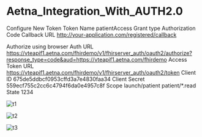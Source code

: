 # Aetna_Integration_With_AUTH2.0

Configure New Token
Token Name
patientAccess
Grant type
Authorization Code
Callback URL
http://your-application.com/registered/callback


Authorize using browser
Auth URL
https://vteapif1.aetna.com/fhirdemo/v1/fhirserver_auth/oauth2/authorize?response_type=code&aud=https://vteapif1.aetna.com/fhirdemo
Access Token URL
https://vteapif1.aetna.com/fhirdemo/v1/fhirserver_auth/oauth2/token
Client ID
675de5ddbcf0953cffd3a7e4830faa34
Client Secret
559ecf755c2cc6c4794f6da0e4957c8f
Scope
launch/patient patient/*.read
State
1234

![t1](https://github.com/user-attachments/assets/0535e16e-6f74-4c03-b15b-1c442263370e)

![t2](https://github.com/user-attachments/assets/38a8ec8f-6b46-430f-a521-0015084930e9)


![t3](https://github.com/user-attachments/assets/36b13a75-d98d-4800-a4ac-72dd056866db)
